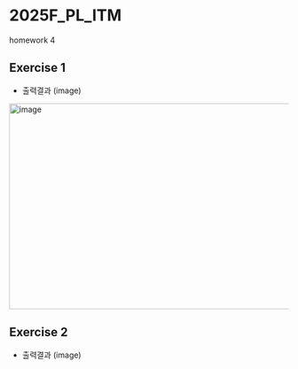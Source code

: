 # 2025F_PL_ITM
homework 4

## Exercise 1
+ 출력결과 (image)
<img width="1089" height="371" alt="image" src="https://github.com/user-attachments/assets/85280255-a92f-46f2-a456-25b473e76e00" />


## Exercise 2
+ 출력결과 (image)


